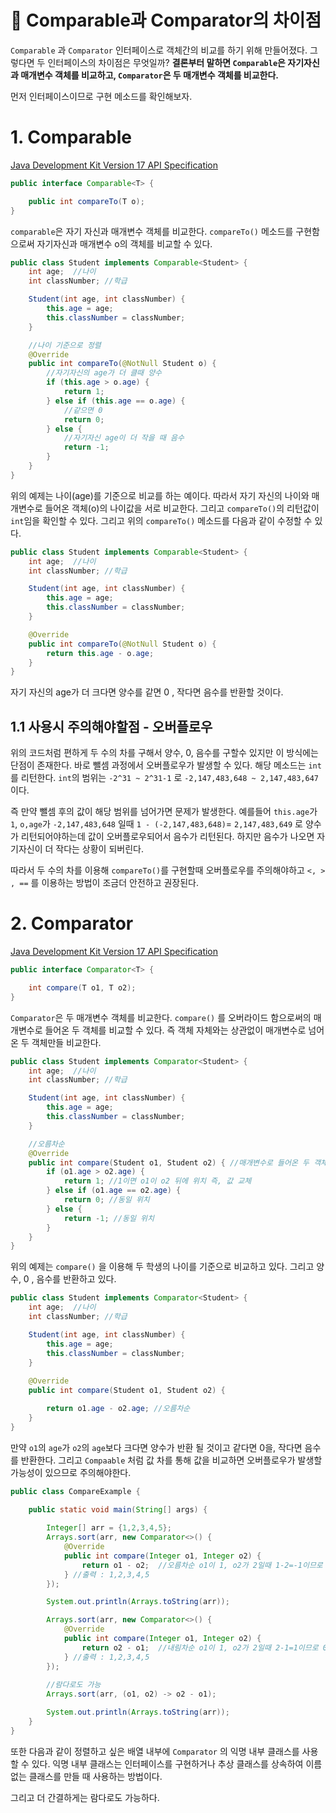 # 📌 Comparable과 Comparator의 차이점

`Comparable` 과 `Comparator` 인터페이스로 객체간의 비교를 하기 위해 만들어졌다. 그렇다면 두 인터페이스의 차이점은 무엇일까?
**결론부터 말하면 `Comparable`은 자기자신과 매개변수 객체를 비교하고, `Comparator`은 두 매개변수 객체를 비교한다.**

먼저 인터페이스이므로 구현 메소드를 확인해보자.

# 1. Comparable

[Java Development Kit Version 17 API Specification](https://docs.oracle.com/en/java/javase/17/docs/api/java.base/java/lang/Comparable.html)

```java
public interface Comparable<T> {

    public int compareTo(T o);
}
```

`comparable`은 자기 자신과 매개변수 객체를 비교한다. `compareTo()` 메소드를 구현함으로써 자기자신과 매개변수 o의 객체를 비교할 수 있다.

```java
public class Student implements Comparable<Student> {
    int age;  //나이
    int classNumber; //학급

    Student(int age, int classNumber) {
        this.age = age;
        this.classNumber = classNumber;
    }

    //나이 기준으로 정렬
    @Override
    public int compareTo(@NotNull Student o) {
        //자기자신의 age가 더 클때 양수
        if (this.age > o.age) {
            return 1;
        } else if (this.age == o.age) {
            //같으면 0
            return 0;
        } else {
            //자기자신 age이 더 작을 때 음수
            return -1;
        }
    }
}
```

위의 예제는 나이(age)를 기준으로 비교를 하는 예이다. 따라서 자기 자신의 나이와 매개변수로 들어온 객체(o)의 나이값을 서로 비교한다. 그리고 `compareTo()`의 리턴값이 `int`임을 확인할 수 있다. 그리고 위의 `compareTo()` 메소드를 다음과 같이 수정할 수 있다.

```java
public class Student implements Comparable<Student> {
    int age;  //나이
    int classNumber; //학급

    Student(int age, int classNumber) {
        this.age = age;
        this.classNumber = classNumber;
    }

    @Override
    public int compareTo(@NotNull Student o) {
        return this.age - o.age;
    }
}
```

자기 자신의 age가 더 크다면 양수를 같면 0 , 작다면 음수를 반환할 것이다.

## 1.1  사용시 주의해야할점 - 오버플로우

위의 코드처럼 편하게 두 수의 차를 구해서 양수, 0, 음수를 구할수 있지만 이 방식에는 단점이 존재한다. 바로 뺄셈 과정에서 오버플로우가 발생할 수 있다. 해당 메소드는 `int`를 리턴한다. `int`의 범위는 `-2^31 ~ 2^31-1` 로  `-2,147,483,648 ~ 2,147,483,647`이다.

즉 만약 뺄셈 후의 값이 해당 범위를 넘어가면 문제가 발생한다. 예를들어 `this.age`가 `1`, `o,age`가 `-2,147,483,648` 일때 `1 - (-2,147,483,648)`= `2,147,483,649` 로 양수가 리턴되어야하는데  값이 오버플로우되어서 음수가 리턴된다. 하지만 음수가 나오면 자기자신이 더 작다는 상황이 되버린다.

따라서 두 수의 차를 이용해  `compareTo()`를 구현할때 오버플로우를 주의해야하고 `<, > , ==` 를 이용하는 방법이 조금더 안전하고 권장된다.

# 2. Comparator

[Java Development Kit Version 17 API Specification](https://docs.oracle.com/en/java/javase/17/docs/api/java.base/java/util/Comparator.html)

```java
public interface Comparator<T> {

    int compare(T o1, T o2);
}
```

`Comparator`은 두 매개변수 객체를 비교한다. `compare()` 를 오버라이드 함으로써의 매개변수로 들어온 두 객체를 비교할 수 있다. 즉 객체 자체와는 상관없이 매개변수로 넘어온 두 객체만들 비교한다.

```java
public class Student implements Comparator<Student> {
    int age;  //나이
    int classNumber; //학급

    Student(int age, int classNumber) {
        this.age = age;
        this.classNumber = classNumber;
    }

    //오름차순
    @Override
    public int compare(Student o1, Student o2) { //매개변수로 들어온 두 객체를 비교
        if (o1.age > o2.age) {
            return 1; //1이면 o1이 o2 뒤에 위치 즉, 값 교체
        } else if (o1.age == o2.age) {
            return 0; //동일 위치
        } else {
            return -1; //동일 위치
        }
    }
}
```

위의 예제는 `compare()` 을 이용해 두 학생의 나이를 기준으로 비교하고 있다. 그리고 양수, 0 , 음수를 반환하고 있다.

```java
public class Student implements Comparator<Student> {
    int age;  //나이
    int classNumber; //학급

    Student(int age, int classNumber) {
        this.age = age;
        this.classNumber = classNumber;
    }
		
    @Override
    public int compare(Student o1, Student o2) {

        return o1.age - o2.age; //오름차순
    }
}
```

만약 `o1`의 `age`가 `o2`의 `age`보다 크다면 양수가 반환 될 것이고 같다면 0을, 작다면 음수를 반환한다. 그리고 `Compaable` 처럼 값 차를 통해 값을 비교하면 오버플로우가 발생할 가능성이 있으므로 주의해야한다.

```java
public class CompareExample {

    public static void main(String[] args) {
        
        Integer[] arr = {1,2,3,4,5};
        Arrays.sort(arr, new Comparator<>() {
            @Override
            public int compare(Integer o1, Integer o2) {
                return o1 - o2;  //오름차순 o1이 1, o2가 2일때 1-2=-1이므로 0보다 작다. 따라서 자리 교체 X
            } //출력 : 1,2,3,4,5
        });

        System.out.println(Arrays.toString(arr));

        Arrays.sort(arr, new Comparator<>() {
            @Override
            public int compare(Integer o1, Integer o2) {
                return o2 - o1;  //내림차순 o1이 1, o2가 2일때 2-1=1이므로 0보다 크다. 따라서 두 요소 교체
            } //출력 : 1,2,3,4,5
        });
        
        //람다로도 가능
        Arrays.sort(arr, (o1, o2) -> o2 - o1);

        System.out.println(Arrays.toString(arr));
    }
}
```

또한 다음과 같이 정렬하고 싶은 배열 내부에 `Comparator` 의 익명 내부 클래스를 사용할 수 있다. 익명 내부 클래스는 인터페이스를 구현하거나 추상 클래스를 상속하여 이름 없는 클래스를 만들 때 사용하는 방법이다.

그리고 더 간결하게는 람다로도 가능하다.